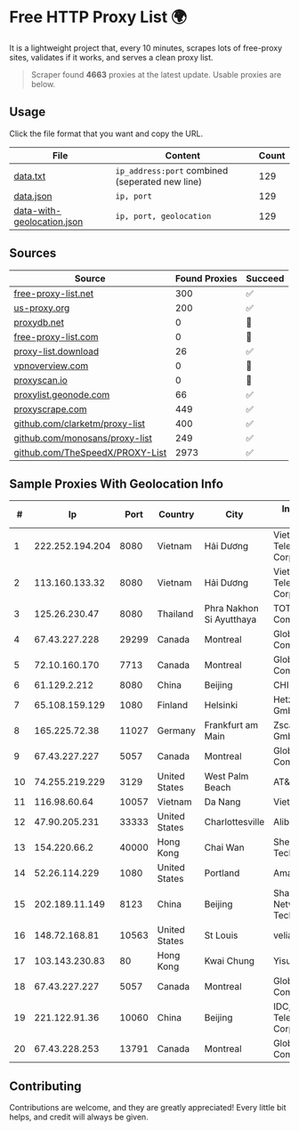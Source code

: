 
# Free HTTP Proxy List 🌍

It is a lightweight project that, every 10 minutes, scrapes lots of free-proxy sites, validates if it works, and serves a clean proxy list.


> Scraper found **4663** proxies at the latest update. Usable proxies are below.

## Usage

Click the file format that you want and copy the URL.


|File|Content|Count|
|----|-------|-----|
|[data.txt](https://raw.githubusercontent.com/themiralay/Proxy-List-World/master/data.txt)|`ip_address:port` combined (seperated new line)|129|
|[data.json](https://raw.githubusercontent.com/themiralay/Proxy-List-World/master/data.json)|`ip, port`|129|
|[data-with-geolocation.json](https://raw.githubusercontent.com/themiralay/Proxy-List-World/master/data-with-geolocation.json)|`ip, port, geolocation`|129|

## Sources

|Source|Found Proxies|Succeed|
|------|-------------|-------|
|[free-proxy-list.net](https://free-proxy-list.net)|300|✅|
|[us-proxy.org](https://www.us-proxy.org)|200|✅|
|[proxydb.net](http://proxydb.net)|0|🚫|
|[free-proxy-list.com](https://free-proxy-list.com/?page=&port=&type%5B%5D=http&type%5B%5D=https&up_time=0&search=Search)|0|🚫|
|[proxy-list.download](https://www.proxy-list.download/HTTP)|26|✅|
|[vpnoverview.com](https://vpnoverview.com/privacy/anonymous-browsing/free-proxy-servers)|0|🚫|
|[proxyscan.io](https://www.proxyscan.io)|0|🚫|
|[proxylist.geonode.com](https://proxylist.geonode.com/api/proxy-list?limit=300&page=1&sort_by=lastChecked&sort_type=desc&protocols=http,https)|66|✅|
|[proxyscrape.com](https://api.proxyscrape.com/v2/?request=displayproxies&protocol=http&timeout=10000&country=all&ssl=all&anonymity=all)|449|✅|
|[github.com/clarketm/proxy-list](https://raw.githubusercontent.com/clarketm/proxy-list/master/proxy-list-raw.txt)|400|✅|
|[github.com/monosans/proxy-list](https://raw.githubusercontent.com/monosans/proxy-list/main/proxies/http.txt)|249|✅|
|[github.com/TheSpeedX/PROXY-List](https://raw.githubusercontent.com/TheSpeedX/PROXY-List/master/http.txt)|2973|✅|


## Sample Proxies With Geolocation Info

|#|Ip|Port|Country|City|Internet Service Provider|
|-|--|----|-------|----|-------------------------|
|1|222.252.194.204|8080|Vietnam|Hải Dương|VietNam Post and Telecom Corporation|
|2|113.160.133.32|8080|Vietnam|Hải Dương|VietNam Post and Telecom Corporation|
|3|125.26.230.47|8080|Thailand|Phra Nakhon Si Ayutthaya|TOT Public Company Limited|
|4|67.43.227.228|29299|Canada|Montreal|GloboTech Communications|
|5|72.10.160.170|7713|Canada|Montreal|GloboTech Communications|
|6|61.129.2.212|8080|China|Beijing|CHINANET|
|7|65.108.159.129|1080|Finland|Helsinki|Hetzner Online GmbH|
|8|165.225.72.38|11027|Germany|Frankfurt am Main|Zscaler Switzerland GmbH|
|9|67.43.227.227|5057|Canada|Montreal|GloboTech Communications|
|10|74.255.219.229|3129|United States|West Palm Beach|AT&T Corp.|
|11|116.98.60.64|10057|Vietnam|Da Nang|Viettel Corporation|
|12|47.90.205.231|33333|United States|Charlottesville|Alibaba.com LLC|
|13|154.220.66.2|40000|Hong Kong|Chai Wan|Shenzhen Wanghu Technology Co|
|14|52.26.114.229|1080|United States|Portland|Amazon.com, Inc.|
|15|202.189.11.149|8123|China|Beijing|Shandong eshinton Network Technology Co., Ltd.|
|16|148.72.168.81|10563|United States|St Louis|velia.net|
|17|103.143.230.83|80|Hong Kong|Kwai Chung|Yisu Cloud LTD|
|18|67.43.227.227|5057|Canada|Montreal|GloboTech Communications|
|19|221.122.91.36|10060|China|Beijing|IDC, China Telecommunications Corporation|
|20|67.43.228.253|13791|Canada|Montreal|GloboTech Communications|



## Contributing

Contributions are welcome, and they are greatly appreciated! Every
little bit helps, and credit will always be given.

